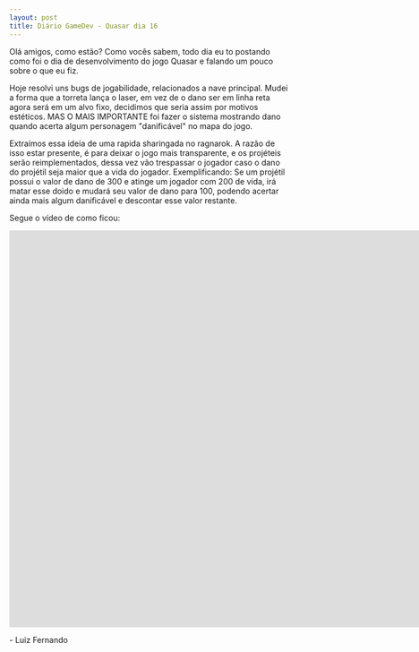 ```yaml
---
layout: post
title: Diário GameDev - Quasar dia 16
---
```


Olá amigos, como estão? Como vocês sabem, todo dia eu to postando como foi o dia de desenvolvimento do jogo Quasar e falando um pouco sobre o que eu fiz.

Hoje resolvi uns bugs de jogabilidade, relacionados a nave principal. Mudei a forma que a torreta lança o laser, em vez de o dano ser em linha reta agora será em um alvo fixo, decidimos que seria assim por motivos estéticos. MAS O MAIS IMPORTANTE foi fazer o sistema mostrando dano quando acerta algum personagem "danificável" no mapa do jogo.

Extraímos essa ideia de uma rapida sharingada no ragnarok. A razão de isso estar presente, é para deixar o jogo mais transparente, e os projéteis serão reimplementados, dessa vez vão trespassar o jogador caso o dano do projétil seja maior que a vida do jogador. Exemplificando: Se um projétil possui o valor de dano de 300 e atinge um jogador com 200 de vida, irá matar esse doido e mudará seu valor de dano para 100, podendo acertar ainda mais algum danificável e descontar esse valor restante. 


Segue o vídeo de como ficou:

<div class="videoWrapper">
  <iframe width="1653" height="709" src="https://www.youtube.com/embed/f-KHXGrFBck" frameborder="0" allow="autoplay; encrypted-media" allowfullscreen></iframe>
</div>

<p class= "message"> - Luiz Fernando </p>
